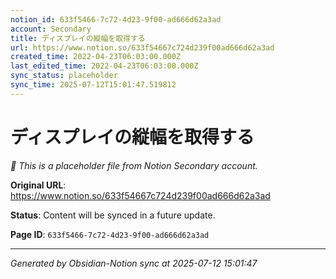 ```yaml
---
notion_id: 633f5466-7c72-4d23-9f00-ad666d62a3ad
account: Secondary
title: ディスプレイの縦幅を取得する
url: https://www.notion.so/633f54667c724d239f00ad666d62a3ad
created_time: 2022-04-23T06:03:00.000Z
last_edited_time: 2022-04-23T06:03:00.000Z
sync_status: placeholder
sync_time: 2025-07-12T15:01:47.519812
---
```


# ディスプレイの縦幅を取得する

*🔄 This is a placeholder file from Notion Secondary account.*

**Original URL**: https://www.notion.so/633f54667c724d239f00ad666d62a3ad

**Status**: Content will be synced in a future update.

**Page ID**: `633f5466-7c72-4d23-9f00-ad666d62a3ad`

---

*Generated by Obsidian-Notion sync at 2025-07-12 15:01:47*
